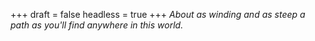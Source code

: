 
+++
draft = false
headless = true
+++
_About as winding and as steep a path as you'll find anywhere in this world._
